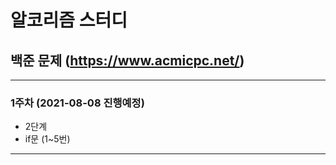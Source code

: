 # 알코리즘 스터디
##  백준 문제 (https://www.acmicpc.net/)
----------------------------------------

### 1주차 (2021-08-08 진행예정)
- 2단계
- if문 (1~5번)
----------------------------------------
